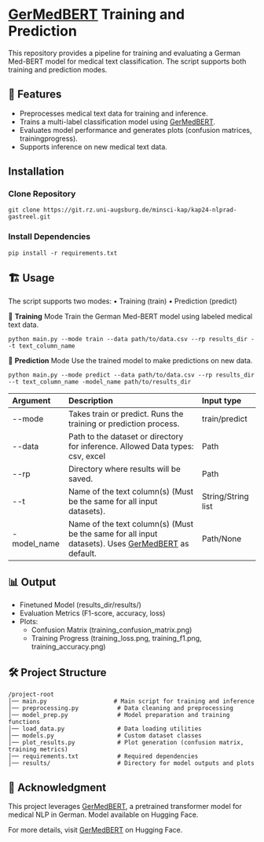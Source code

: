 # [GerMedBERT](https://huggingface.co/GerMedBERT/medbert-512) Training and Prediction

This repository provides a pipeline for training and evaluating a German Med-BERT model for medical text classification. The script supports both training and prediction modes.

## 🚀 Features
- Preprocesses medical text data for training and inference.
- Trains a multi-label classification model using [GerMedBERT](https://huggingface.co/GerMedBERT/medbert-512).
- Evaluates model performance and generates plots (confusion matrices, trainingprogress).
- Supports inference on new medical text data.

## Installation
### Clone Repository
```
git clone https://git.rz.uni-augsburg.de/minsci-kap/kap24-nlprad-gastreel.git
```
### Install Dependencies
```
pip install -r requirements.txt
```

## 🏗 Usage

The script supports two modes:
	•	Training (train)
	•	Prediction (predict)


🔹 **Training** Mode
Train the German Med-BERT model using labeled medical text data.
```
python main.py --mode train --data path/to/data.csv --rp results_dir --t text_column_name
```

🔹 **Prediction** Mode
Use the trained model to make predictions on new data.
```
python main.py --mode predict --data path/to/data.csv --rp results_dir --t text_column_name -model_name path/to/results_dir
```

|Argument|Description|Input type|
|:-----|:-----|:-----|
|--mode|Takes train or predict. Runs the training or prediction process.|train/predict|
|--data|Path to the dataset or directory for inference. Allowed Data types: csv, excel|Path|
|--rp|Directory where results will be saved.|Path|
|--t|Name of the text column(s) (Must be the same for all input datasets).|String/String list|
|-model_name|Name of the text column(s) (Must be the same for all input datasets). Uses [GerMedBERT](https://huggingface.co/GerMedBERT/medbert-512) as default. |Path/None|

## 📊 Output
- Finetuned Model (results_dir/results/)
- Evaluation Metrics (F1-score, accuracy, loss)
- Plots:
    - Confusion Matrix (training_confusion_matrix.png)
    - Training Progress (training_loss.png, training_f1.png, training_accuracy.png)

## 🛠 Project Structure

```
/project-root
│── main.py                   # Main script for training and inference
│── preprocessing.py           # Data cleaning and preprocessing
│── model_prep.py              # Model preparation and training functions
│── load_data.py               # Data loading utilities
│── models.py                  # Custom dataset classes
│── plot_results.py            # Plot generation (confusion matrix, training metrics)
│── requirements.txt           # Required dependencies
│── results/                   # Directory for model outputs and plots
```

## 📢 Acknowledgment

This project leverages [GerMedBERT](https://huggingface.co/GerMedBERT/medbert-512), a pretrained transformer model for medical NLP in German. Model available on Hugging Face.

For more details, visit [GerMedBERT](https://huggingface.co/GerMedBERT/medbert-512) on Hugging Face.
